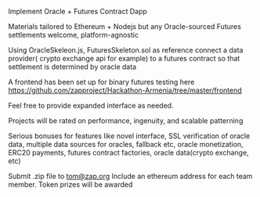 Implement Oracle + Futures Contract Dapp

Materials tailored to Ethereum + Nodejs but any Oracle-sourced Futures settlements welcome, platform-agnostic

Using OracleSkeleon.js, FuturesSkeleton.sol as reference connect a data provider( crypto exchange api for example) to a futures contract so that settlement is determined by oracle data

A frontend has been set up for binary futures testing here
https://github.com/zapproject/Hackathon-Armenia/tree/master/frontend

Feel free to provide expanded interface as needed.

Projects will be rated on performance, ingenuity, and scalable patterning

Serious bonuses for features like
    novel interface,
    SSL verification of oracle data,
    multiple data sources for oracles, fallback etc,
    oracle monetization,
    ERC20 payments,
    futures contract factories,
    oracle data(crypto exchange, etc)
    
Submit .zip file to tom@zap.org
Include an ethereum address for each team member. Token prizes will be awarded
